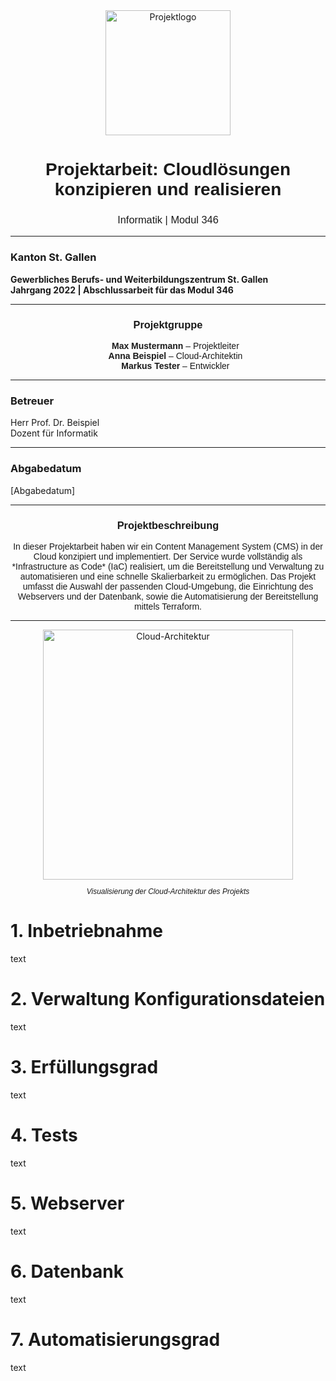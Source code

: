 <div align="center">
    <img src="./images/projektlogo.png" width="200" alt="Projektlogo">
    <h1 style="font-family: Arial, sans-serif; font-weight: bold;">Projektarbeit: Cloudlösungen konzipieren und realisieren</h1>
    <h3 style="font-family: Arial, sans-serif; font-weight: normal;">Informatik | Modul 346</h3>
</div>

---

### Kanton St. Gallen  
**Gewerbliches Berufs- und Weiterbildungszentrum St. Gallen**  
**Jahrgang 2022 | Abschlussarbeit für das Modul 346**

---

<div align="center">
    <h3 style="font-family: Arial, sans-serif; font-weight: bold;">Projektgruppe</h3>
    <ul style="font-family: Arial, sans-serif; list-style-type: none;">
        <li><strong>Max Mustermann</strong> – Projektleiter</li>
        <li><strong>Anna Beispiel</strong> – Cloud-Architektin</li>
        <li><strong>Markus Tester</strong> – Entwickler</li>
    </ul>
</div>

---

### **Betreuer**
Herr Prof. Dr. Beispiel  
Dozent für Informatik

---

### **Abgabedatum**  
[Abgabedatum]

---

<div align="center">
    <h3 style="font-family: Arial, sans-serif; font-weight: bold;">Projektbeschreibung</h3>
    <p style="font-family: Arial, sans-serif; text-align: center;">  
    In dieser Projektarbeit haben wir ein Content Management System (CMS) in der Cloud konzipiert und implementiert.  
    Der Service wurde vollständig als *Infrastructure as Code* (IaC) realisiert, um die Bereitstellung und Verwaltung zu automatisieren  
    und eine schnelle Skalierbarkeit zu ermöglichen. Das Projekt umfasst die Auswahl der passenden Cloud-Umgebung, die Einrichtung des  
    Webservers und der Datenbank, sowie die Automatisierung der Bereitstellung mittels Terraform.
    </p>
</div>

---

<div align="center">
    <img src="./images/cloud-image.png" width="400" alt="Cloud-Architektur">
    <p style="font-family: Arial, sans-serif; font-size: 12px; text-align: center;"><em>Visualisierung der Cloud-Architektur des Projekts</em></p>
</div>








# 1. Inbetriebnahme
text

# 2. Verwaltung Konfigurationsdateien
text

# 3. Erfüllungsgrad
text

# 4. Tests
text

# 5. Webserver
text

# 6. Datenbank
text

# 7. Automatisierungsgrad
text
